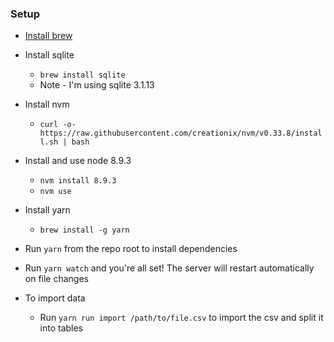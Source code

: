 ### Setup
* [Install brew](https://brew.sh/)
* Install sqlite
	* `brew install sqlite`
	* Note - I'm using sqlite 3.1.13
* Install nvm
	* `curl -o- https://raw.githubusercontent.com/creationix/nvm/v0.33.8/install.sh | bash`
* Install and use node 8.9.3
	* `nvm install 8.9.3`
	* `nvm use`
* Install yarn
	* `brew install -g yarn`
* Run `yarn` from the repo root to install dependencies
* Run `yarn watch` and you're all set! The server will restart automatically on file changes

* To import data
	* Run `yarn run import /path/to/file.csv` to import the csv and split it into tables
